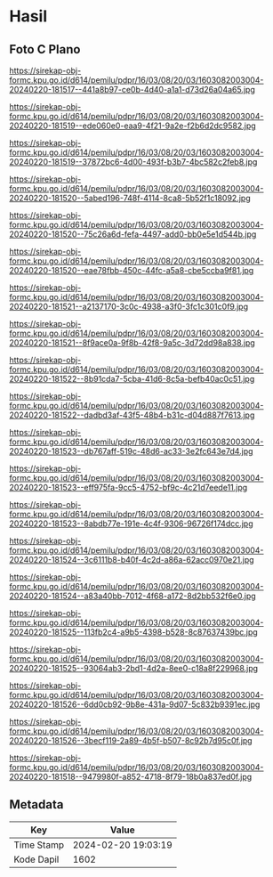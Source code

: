 # Hasil

## Foto C Plano

https://sirekap-obj-formc.kpu.go.id/d614/pemilu/pdpr/16/03/08/20/03/1603082003004-20240220-181517--441a8b97-ce0b-4d40-a1a1-d73d26a04a65.jpg

https://sirekap-obj-formc.kpu.go.id/d614/pemilu/pdpr/16/03/08/20/03/1603082003004-20240220-181519--ede060e0-eaa9-4f21-9a2e-f2b6d2dc9582.jpg

https://sirekap-obj-formc.kpu.go.id/d614/pemilu/pdpr/16/03/08/20/03/1603082003004-20240220-181519--37872bc6-4d00-493f-b3b7-4bc582c2feb8.jpg

https://sirekap-obj-formc.kpu.go.id/d614/pemilu/pdpr/16/03/08/20/03/1603082003004-20240220-181520--5abed196-748f-4114-8ca8-5b52f1c18092.jpg

https://sirekap-obj-formc.kpu.go.id/d614/pemilu/pdpr/16/03/08/20/03/1603082003004-20240220-181520--75c26a6d-fefa-4497-add0-bb0e5e1d544b.jpg

https://sirekap-obj-formc.kpu.go.id/d614/pemilu/pdpr/16/03/08/20/03/1603082003004-20240220-181520--eae78fbb-450c-44fc-a5a8-cbe5ccba9f81.jpg

https://sirekap-obj-formc.kpu.go.id/d614/pemilu/pdpr/16/03/08/20/03/1603082003004-20240220-181521--a2137170-3c0c-4938-a3f0-3fc1c301c0f9.jpg

https://sirekap-obj-formc.kpu.go.id/d614/pemilu/pdpr/16/03/08/20/03/1603082003004-20240220-181521--8f9ace0a-9f8b-42f8-9a5c-3d72dd98a838.jpg

https://sirekap-obj-formc.kpu.go.id/d614/pemilu/pdpr/16/03/08/20/03/1603082003004-20240220-181522--8b91cda7-5cba-41d6-8c5a-befb40ac0c51.jpg

https://sirekap-obj-formc.kpu.go.id/d614/pemilu/pdpr/16/03/08/20/03/1603082003004-20240220-181522--dadbd3af-43f5-48b4-b31c-d04d887f7613.jpg

https://sirekap-obj-formc.kpu.go.id/d614/pemilu/pdpr/16/03/08/20/03/1603082003004-20240220-181523--db767aff-519c-48d6-ac33-3e2fc643e7d4.jpg

https://sirekap-obj-formc.kpu.go.id/d614/pemilu/pdpr/16/03/08/20/03/1603082003004-20240220-181523--eff975fa-9cc5-4752-bf9c-4c21d7eede11.jpg

https://sirekap-obj-formc.kpu.go.id/d614/pemilu/pdpr/16/03/08/20/03/1603082003004-20240220-181523--8abdb77e-191e-4c4f-9306-96726f174dcc.jpg

https://sirekap-obj-formc.kpu.go.id/d614/pemilu/pdpr/16/03/08/20/03/1603082003004-20240220-181524--3c6111b8-b40f-4c2d-a86a-62acc0970e21.jpg

https://sirekap-obj-formc.kpu.go.id/d614/pemilu/pdpr/16/03/08/20/03/1603082003004-20240220-181524--a83a40bb-7012-4f68-a172-8d2bb532f6e0.jpg

https://sirekap-obj-formc.kpu.go.id/d614/pemilu/pdpr/16/03/08/20/03/1603082003004-20240220-181525--113fb2c4-a9b5-4398-b528-8c87637439bc.jpg

https://sirekap-obj-formc.kpu.go.id/d614/pemilu/pdpr/16/03/08/20/03/1603082003004-20240220-181525--93064ab3-2bd1-4d2a-8ee0-c18a8f229968.jpg

https://sirekap-obj-formc.kpu.go.id/d614/pemilu/pdpr/16/03/08/20/03/1603082003004-20240220-181526--6dd0cb92-9b8e-431a-9d07-5c832b9391ec.jpg

https://sirekap-obj-formc.kpu.go.id/d614/pemilu/pdpr/16/03/08/20/03/1603082003004-20240220-181526--3becf119-2a89-4b5f-b507-8c92b7d95c0f.jpg

https://sirekap-obj-formc.kpu.go.id/d614/pemilu/pdpr/16/03/08/20/03/1603082003004-20240220-181518--9479980f-a852-4718-8f79-18b0a837ed0f.jpg


## Metadata

| Key        | Value               |
| ---------- | ------------------- |
| Time Stamp | 2024-02-20 19:03:19 |
| Kode Dapil | 1602                |



